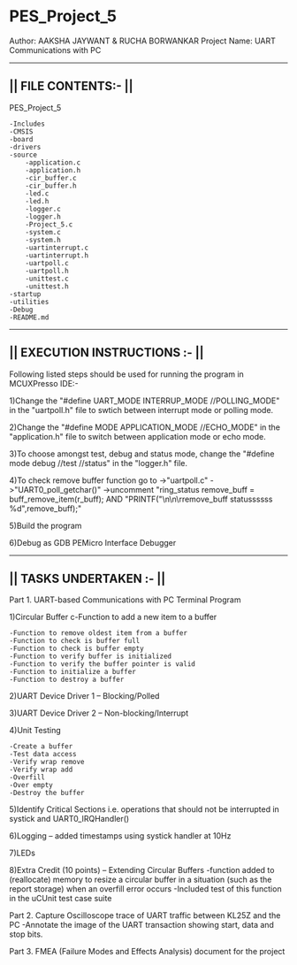 # PES_Project_5

Author: AAKSHA JAYWANT & RUCHA BORWANKAR
Project Name: UART Communications with PC 

---------------------
|| FILE CONTENTS:- ||
---------------------

PES_Project_5

	-Includes
	-CMSIS
	-board
	-drivers
	-source
		-application.c
   		-application.h
   		-cir_buffer.c
  		-cir_buffer.h
		-led.c
		-led.h
		-logger.c
		-logger.h
		-Project_5.c
		-system.c
		-system.h
		-uartinterrupt.c
		-uartinterrupt.h
		-uartpoll.c
		-uartpoll.h
		-unittest.c
		-unittest.h
	-startup
	-utilities
	-Debug
	-README.md

-------------------------------
|| EXECUTION INSTRUCTIONS :- ||
-------------------------------

Following listed steps should be used for running the program in MCUXPresso IDE:-


1)Change the "#define UART_MODE INTERRUP_MODE //POLLING_MODE" in the "uartpoll.h" file to swtich between interrupt mode or polling mode.

2)Change the "#define MODE APPLICATION_MODE //ECHO_MODE" in the "application.h" file to switch between application mode or echo mode.

3)To choose amongst test, debug and status mode, change the "#define mode debug //test //status" in the "logger.h" file.

4)To check remove buffer function go to ->"uartpoll.c" ->"UART0_poll_getchar()" ->uncomment "ring_status remove_buff = buff_remove_item(r_buff); AND 
					"PRINTF("\n\n\rremove_buff statussssss %d",remove_buff);"

5)Build the program

6)Debug as GDB PEMicro Interface Debugger

-------------------------
|| TASKS UNDERTAKEN :- ||
-------------------------

Part 1. UART-based Communications with PC Terminal Program

1)Circular Buffer
c-Function to add a new item to a buffer 

	-Function to remove oldest item from a buffer
	-Function to check is buffer full
	-Function to check is buffer empty
	-Function to verify buffer is initialized
	-Function to verify the buffer pointer is valid
	-Function to initialize a buffer
	-Function to destroy a buffer

2)UART Device Driver 1 – Blocking/Polled

3)UART Device Driver 2 – Non-blocking/Interrupt

4)Unit Testing

	-Create a buffer
	-Test data access
	-Verify wrap remove 
	-Verify wrap add 
	-Overfill 
	-Over empty 
	-Destroy the buffer

5)Identify Critical Sections i.e. operations that should not be interrupted in systick and UART0_IRQHandler()

6)Logging – added timestamps using systick handler at 10Hz

7)LEDs

8)Extra Credit (10 points) – Extending Circular Buffers
	-function added to (reallocate) memory to resize a circular buffer in a situation (such as the report storage) when an overfill error occurs
	-Included test of this function in the uCUnit test case suite


Part 2. Capture Oscilloscope trace of UART traffic between KL25Z and the PC
		-Annotate the image of the UART transaction showing start, data and stop bits.

Part 3. FMEA (Failure Modes and Effects Analysis) document for the project











 


 
					
